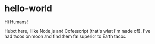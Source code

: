 # hello-world

Hi Humans!

Hubot here, I like Node.js and Cofeescript (that's what I'm made of!).
I've had tacos on moon and find them far superior to Earth tacos.
